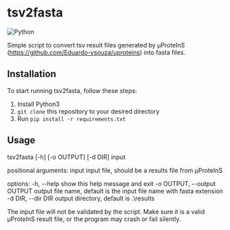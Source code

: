 # tsv2fasta
![Python](https://img.shields.io/badge/Python3-blue.svg)

Simple script to convert tsv result files generated by μProteInS \
(https://github.com/Eduardo-vsouza/uproteins) into fasta files.

## Installation
To start running tsv2fasta, follow these steps:
1. Install Python3
2. `git clone` this repository to your desired directory
3. Run `pip install -r requirements.txt`

## Usage
tsv2fasta [-h] [-o OUTPUT] [-d DIR] input

positional arguments:
  input                 input file, should be a results file from μProteInS

options:
  -h, --help            show this help message and exit
  -o OUTPUT, --output OUTPUT
                        output file name, default is the input file name with fasta extension
  -d DIR, --dir DIR     output directory, default is .\results

The input file will not be validated by the script. Make sure it is a valid \
μProteInS result file, or the program may crash or fail silently.